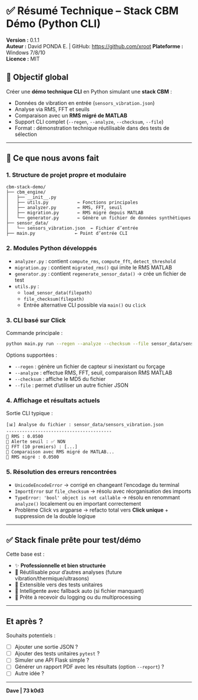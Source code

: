 # ✅ Résumé Technique – Stack CBM Démo (Python CLI)

**Version :** 0.1.1  
**Auteur :** David PONDA E. | GitHub: https://github.com/xroot
**Plateforme :**  Windows 7/8/10   
**Licence :** MIT

## 🧩 Objectif global

Créer une **démo technique CLI** en Python simulant une **stack CBM** :
- Données de vibration en entrée (`sensors_vibration.json`)
- Analyse via RMS, FFT et seuils
- Comparaison avec un **RMS migré de MATLAB**
- Support CLI complet (`--regen`, `--analyze`, `--checksum`, `--file`)
- Format : démonstration technique réutilisable dans des tests de sélection

---

## 🔨 Ce que nous avons fait

### 1. Structure de projet propre et modulaire

```
cbm-stack-demo/
├── cbm_engine/
│   ├── __init__.py
│   ├── utils.py           ← Fonctions principales
│   ├── analyzer.py        ← RMS, FFT, seuil
│   ├── migration.py       ← RMS migré depuis MATLAB
│   └── generator.py       ← Génère un fichier de données synthétiques
├── sensor_data/
│   └── sensors_vibration.json  ← Fichier d’entrée
├── main.py               ← Point d’entrée CLI
```

### 2. Modules Python développés

- `analyzer.py` : contient `compute_rms`, `compute_fft`, `detect_threshold`
- `migration.py` : contient `migrated_rms()` qui imite le RMS MATLAB
- `generator.py` : contient `regenerate_sensor_data()` → crée un fichier de test
- `utils.py` :
  - `load_sensor_data(filepath)`
  - `file_checksum(filepath)`
  - Entrée alternative CLI possible via `main()` ou `click`

### 3. CLI basé sur Click

Commande principale :

```bash
python main.py run --regen --analyze --checksum --file sensor_data/sensors_vibration.json
```

Options supportées :
- `--regen` : génère un fichier de capteur si inexistant ou forçage
- `--analyze` : effectue RMS, FFT, seuil, comparaison RMS MATLAB
- `--checksum` : affiche le MD5 du fichier
- `--file` : permet d’utiliser un autre fichier JSON

### 4. Affichage et résultats actuels

Sortie CLI typique :

```
[📊] Analyse du fichier : sensor_data/sensors_vibration.json
----------------------------------------
🔹 RMS : 0.0500
🔹 Alerte seuil : ✅ NON
🔹 FFT (10 premiers) : [...]
🧪 Comparaison avec RMS migré de MATLAB...
🔹 RMS migré : 0.0500
```

### 5. Résolution des erreurs rencontrées

- `UnicodeEncodeError` → corrigé en changeant l’encodage du terminal
- `ImportError` sur `file_checksum` → résolu avec réorganisation des imports
- `TypeError: 'bool' object is not callable` → résolu en renommant `analyze()` localement ou en important correctement
- Problème Click vs argparse → refacto total vers **Click unique** + suppression de la double logique

---

## ✅ Stack finale prête pour test/démo

Cette base est :
- ✨ **Professionnelle et bien structurée**
- 🔁 Réutilisable pour d’autres analyses (future vibration/thermique/ultrasons)
- 🧪 Extensible vers des tests unitaires
- 🧠 Intelligente avec fallback auto (si fichier manquant)
- 🧰 Prête à recevoir du logging ou du multiprocessing

---

## Et après ?

Souhaits potentiels :
- [ ] Ajouter une sortie JSON ?
- [ ] Ajouter des tests unitaires `pytest` ?
- [ ] Simuler une API Flask simple ?
- [ ] Générer un rapport PDF avec les résultats (option `--report`) ?
- [ ] Autre idée ?

---

**Dave | 73 k0d3**